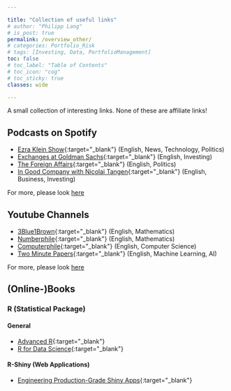 ```yaml
---

title: "Collection of useful links"
# author: "Philipp Lang"
# is_post: true
permalink: /overview_other/
# categories: Portfolio_Risk
# tags: [Investing, Data, PortfolioManagement]
toc: false
# toc_label: "Table of Contents"
# toc_icon: "cog"
# toc_sticky: true
classes: wide

---
```


A small collection of interesting links. None of these are affiliate links!

## Podcasts on Spotify

* [Ezra Klein Show](https://open.spotify.com/show/3oB5noYIwEB2dMAREj2F7S){:target="_blank"} (English, News, Technology, Politics)
* [Exchanges at Goldman Sachs](https://open.spotify.com/show/1T6xOGR2S5tY6bZ7XbpAC3?si=62713a21394b4c64){:target="_blank"} (English, Investing)
* [The Foreign Affairs](https://open.spotify.com/show/3vCDodm2QxZXsZFzdv1mPV?si=6c404e88a701474a){:target="_blank"} (English, Politics)
* [In Good Company with Nicolai Tangen](https://open.spotify.com/show/2r75HRXpsJraJ3Akyo8kSg?si=4819394578a747ce){:target="_blank"} (English, Business, Investing)

For more, please look [here](/other_podcasts/)


## Youtube Channels

* [3Blue1Brown](https://www.youtube.com/@3blue1brown){:target="_blank"} (English, Mathematics)
* [Numberphile](https://www.youtube.com/@numberphile){:target="_blank"} (English, Mathematics)
* [Computerphile](https://www.youtube.com/@Computerphile){:target="_blank"} (English, Computer Science)
* [Two Minute Papers](https://www.youtube.com/@TwoMinutePapers){:target="_blank"} (English, Machine Learning, AI)

For more, please look [here](/other_youtube/)


## (Online-)Books

### R (Statistical Package)

#### General
* [Advanced R](https://adv-r.hadley.nz/){:target="_blank"}
* [R for Data Science](https://r4ds.had.co.nz/){:target="_blank"}


#### R-Shiny (Web Applications)
* [Engineering Production-Grade Shiny Apps](https://engineering-shiny.org/){:target="_blank"}


